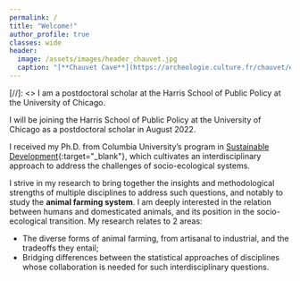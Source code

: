 ```yaml
---
permalink: /
title: "Welcome!"
author_profile: true
classes: wide
header:
  image: /assets/images/header_chauvet.jpg
  caption: "[**Chauvet Cave**](https://archeologie.culture.fr/chauvet/en/symbolic-expressions) (~ 34,000 BP)"
---
```


[//]: <> I am a postdoctoral scholar at the Harris School of Public Policy at the University of Chicago.

I will be joining the Harris School of Public Policy at the University of Chicago as a postdoctoral scholar in August 2022.

I received my Ph.D. from Columbia University’s program in [Sustainable Development](https://www.sipa.columbia.edu/academics/programs/phd-sustainable-development){:target="_blank"}, which cultivates an interdisciplinary approach to address the challenges of socio-ecological systems.

I strive in my research to bring together the insights and methodological strengths of multiple disciplines to address such questions, and notably to study the **animal farming system**. I am deeply interested in the relation between humans and domesticated animals, and its position in the socio-ecological transition. My research relates to 2 areas:

  - The diverse forms of animal farming, from artisanal to industrial, and the tradeoffs they entail;
  - Bridging differences between the statistical approaches of disciplines whose collaboration is needed for such interdisciplinary questions.


